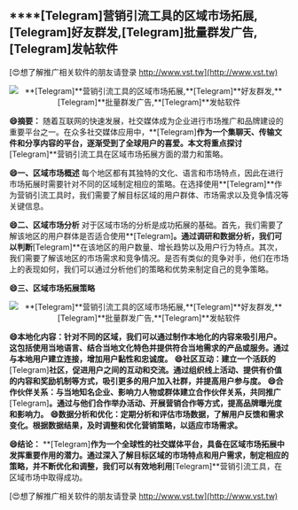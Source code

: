 ## ****[Telegram]**营销引流工具的区域市场拓展,**[Telegram]**好友群发,**[Telegram]**批量群发广告,**[Telegram]**发帖软件**

[😍想了解推广相关软件的朋友请登录 http://www.vst.tw](http://www.vst.tw)

 <center><img src="https://vst.tw/MP4/tuiguang/png/5.png" alt="**[Telegram]**营销引流工具的区域市场拓展,**[Telegram]**好友群发,**[Telegram]**批量群发广告,**[Telegram]**发帖软件"></center>

**😄摘要：**
随着互联网的快速发展，社交媒体成为企业进行市场推广和品牌建设的重要平台之一。在众多社交媒体应用中，**[Telegram]**作为一个集聊天、传输文件和分享内容的平台，逐渐受到了全球用户的喜爱。本文将重点探讨**[Telegram]**营销引流工具在区域市场拓展方面的潜力和策略。

**😄一、区域市场概述**
每个地区都有其独特的文化、语言和市场特点，因此在进行市场拓展时需要针对不同的区域制定相应的策略。在选择使用**[Telegram]**作为营销引流工具时，我们需要了解目标区域的用户群体、市场需求以及竞争情况等关键信息。

**😄二、区域市场分析**
对于区域市场的分析是成功拓展的基础。首先，我们需要了解该地区的用户群体是否适合使用**[Telegram]**。通过调研和数据分析，我们可以判断**[Telegram]**在该地区的用户数量、增长趋势以及用户行为特点。其次，我们需要了解该地区的市场需求和竞争情况。是否有类似的竞争对手，他们在市场上的表现如何，我们可以通过分析他们的策略和优势来制定自己的竞争策略。

**😄三、区域市场拓展策略**

 <center><img src="https://vst.tw/MP4/tuiguang/png/1.png" alt="**[Telegram]**营销引流工具的区域市场拓展,**[Telegram]**好友群发,**[Telegram]**批量群发广告,**[Telegram]**发帖软件"></center>

**😄本地化内容：针对不同的区域，我们可以通过制作本地化的内容来吸引用户。这包括使用当地语言、结合当地文化特色并提供符合当地需求的产品或服务。通过与本地用户建立连接，增加用户黏性和忠诚度。**
**😄社区互动：建立一个活跃的**[Telegram]**社区，促进用户之间的互动和交流。通过组织线上活动、提供有价值的内容和奖励机制等方式，吸引更多的用户加入社群，并提高用户参与度。**
**😄合作伙伴关系：与当地知名企业、影响力人物或群体建立合作伙伴关系，共同推广**[Telegram]**。通过与他们合作举办活动、开展营销合作等方式，提高品牌曝光度和影响力。**
**😄数据分析和优化：定期分析和评估市场数据，了解用户反馈和需求变化。根据数据结果，及时调整和优化营销策略，以适应市场需求。**

**😄结论：**
**[Telegram]**作为一个全球性的社交媒体平台，具备在区域市场拓展中发挥重要作用的潜力。通过深入了解目标区域的市场特点和用户需求，制定相应的策略，并不断优化和调整，我们可以有效地利用**[Telegram]**营销引流工具，在区域市场中取得成功。

[😍想了解推广相关软件的朋友请登录 http://www.vst.tw](http://www.vst.tw)



